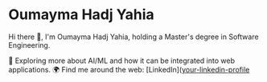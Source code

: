 # Oumayma Hadj Yahia

Hi there 👋, I'm Oumayma Hadj Yahia, holding a Master's degree in Software Engineering.

🌱 Exploring more about AI/ML and how it can be integrated into web applications.
🌍 Find me around the web: [LinkedIn]([your-linkedin-profile](https://www.linkedin.com/in/hadj-yahia-oumayma-0879081a1/)

<!--
**OumaymaHadj/OumaymaHadj** is a ✨ _special_ ✨ repository because its `README.md` (this file) appears on your GitHub profile.

Here are some ideas to get you started:

- 🔭 I’m currently working on ...
- 🌱 I’m currently learning ...
- 👯 I’m looking to collaborate on ...
- 🤔 I’m looking for help with ...
- 💬 Ask me about ...
- 📫 How to reach me: ...
- 😄 Pronouns: ...
- ⚡ Fun fact: ...
-->
